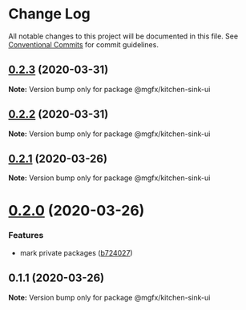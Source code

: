 # Change Log

All notable changes to this project will be documented in this file.
See [Conventional Commits](https://conventionalcommits.org) for commit guidelines.

## [0.2.3](https://github.com/ai-labs-team/mgFx/compare/@mgfx/kitchen-sink-ui@0.2.2...@mgfx/kitchen-sink-ui@0.2.3) (2020-03-31)

**Note:** Version bump only for package @mgfx/kitchen-sink-ui





## [0.2.2](https://github.com/ai-labs-team/mgFx/compare/@mgfx/kitchen-sink-ui@0.2.1...@mgfx/kitchen-sink-ui@0.2.2) (2020-03-31)

**Note:** Version bump only for package @mgfx/kitchen-sink-ui





## [0.2.1](https://github.com/ai-labs-team/mgFx/compare/@mgfx/kitchen-sink-ui@0.2.0...@mgfx/kitchen-sink-ui@0.2.1) (2020-03-26)

**Note:** Version bump only for package @mgfx/kitchen-sink-ui





# [0.2.0](https://github.com/ai-labs-team/mgFx/compare/@mgfx/kitchen-sink-ui@0.1.1...@mgfx/kitchen-sink-ui@0.2.0) (2020-03-26)


### Features

* mark private packages ([b724027](https://github.com/ai-labs-team/mgFx/commit/b724027))





## 0.1.1 (2020-03-26)

**Note:** Version bump only for package @mgfx/kitchen-sink-ui
